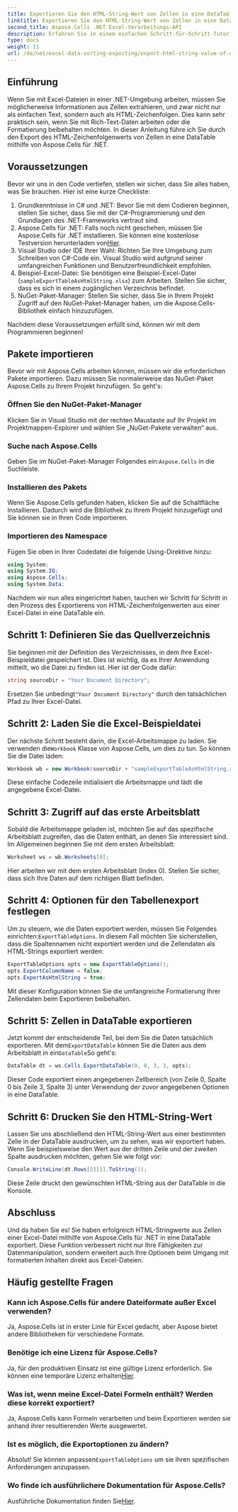 ```yaml
---
title: Exportieren Sie den HTML-String-Wert von Zellen in eine DataTable in Excel
linktitle: Exportieren Sie den HTML-String-Wert von Zellen in eine DataTable in Excel
second_title: Aspose.Cells .NET Excel-Verarbeitungs-API
description: Erfahren Sie in einem einfachen Schritt-für-Schritt-Tutorial, wie Sie mit Aspose.Cells für .NET HTML-Zeichenfolgenwerte aus Excel-Zellen in eine DataTable exportieren.
type: docs
weight: 11
url: /de/net/excel-data-sorting-exporting/export-html-string-value-of-cells-to-datatable-in-excel/
---
```

## Einführung

Wenn Sie mit Excel-Dateien in einer .NET-Umgebung arbeiten, müssen Sie möglicherweise Informationen aus Zellen extrahieren, und zwar nicht nur als einfachen Text, sondern auch als HTML-Zeichenfolgen. Dies kann sehr praktisch sein, wenn Sie mit Rich-Text-Daten arbeiten oder die Formatierung beibehalten möchten. In dieser Anleitung führe ich Sie durch den Export des HTML-Zeichenfolgenwerts von Zellen in eine DataTable mithilfe von Aspose.Cells für .NET. 

## Voraussetzungen

Bevor wir uns in den Code vertiefen, stellen wir sicher, dass Sie alles haben, was Sie brauchen. Hier ist eine kurze Checkliste:

1. Grundkenntnisse in C# und .NET: Bevor Sie mit dem Codieren beginnen, stellen Sie sicher, dass Sie mit der C#-Programmierung und den Grundlagen des .NET-Frameworks vertraut sind.
2.  Aspose.Cells für .NET: Falls noch nicht geschehen, müssen Sie Aspose.Cells für .NET installieren. Sie können eine kostenlose Testversion herunterladen von[Hier](https://releases.aspose.com/).
3. Visual Studio oder IDE Ihrer Wahl: Richten Sie Ihre Umgebung zum Schreiben von C#-Code ein. Visual Studio wird aufgrund seiner umfangreichen Funktionen und Benutzerfreundlichkeit empfohlen.
4. Beispiel-Excel-Datei: Sie benötigen eine Beispiel-Excel-Datei (`sampleExportTableAsHtmlString.xlsx`) zum Arbeiten. Stellen Sie sicher, dass es sich in einem zugänglichen Verzeichnis befindet.
5. NuGet-Paket-Manager: Stellen Sie sicher, dass Sie in Ihrem Projekt Zugriff auf den NuGet-Paket-Manager haben, um die Aspose.Cells-Bibliothek einfach hinzuzufügen.

Nachdem diese Voraussetzungen erfüllt sind, können wir mit dem Programmieren beginnen!

## Pakete importieren

Bevor wir mit Aspose.Cells arbeiten können, müssen wir die erforderlichen Pakete importieren. Dazu müssen Sie normalerweise das NuGet-Paket Aspose.Cells zu Ihrem Projekt hinzufügen. So geht's:

### Öffnen Sie den NuGet-Paket-Manager

Klicken Sie in Visual Studio mit der rechten Maustaste auf Ihr Projekt im Projektmappen-Explorer und wählen Sie „NuGet-Pakete verwalten“ aus.

### Suche nach Aspose.Cells

 Geben Sie im NuGet-Paket-Manager Folgendes ein:`Aspose.Cells` in die Suchleiste.

### Installieren des Pakets

Wenn Sie Aspose.Cells gefunden haben, klicken Sie auf die Schaltfläche Installieren. Dadurch wird die Bibliothek zu Ihrem Projekt hinzugefügt und Sie können sie in Ihren Code importieren.

### Importieren des Namespace

Fügen Sie oben in Ihrer Codedatei die folgende Using-Direktive hinzu:

```csharp
using System;
using System.IO;
using Aspose.Cells;
using System.Data;
```

Nachdem wir nun alles eingerichtet haben, tauchen wir Schritt für Schritt in den Prozess des Exportierens von HTML-Zeichenfolgenwerten aus einer Excel-Datei in eine DataTable ein. 

## Schritt 1: Definieren Sie das Quellverzeichnis

Sie beginnen mit der Definition des Verzeichnisses, in dem Ihre Excel-Beispieldatei gespeichert ist. Dies ist wichtig, da es Ihrer Anwendung mitteilt, wo die Datei zu finden ist. Hier ist der Code dafür:

```csharp
string sourceDir = "Your Document Directory";
```

 Ersetzen Sie unbedingt`"Your Document Directory"` durch den tatsächlichen Pfad zu Ihrer Excel-Datei.

## Schritt 2: Laden Sie die Excel-Beispieldatei

 Der nächste Schritt besteht darin, die Excel-Arbeitsmappe zu laden. Sie verwenden die`Workbook` Klasse von Aspose.Cells, um dies zu tun. So können Sie die Datei laden:

```csharp
Workbook wb = new Workbook(sourceDir + "sampleExportTableAsHtmlString.xlsx");
```

Diese einfache Codezeile initialisiert die Arbeitsmappe und lädt die angegebene Excel-Datei.

## Schritt 3: Zugriff auf das erste Arbeitsblatt

Sobald die Arbeitsmappe geladen ist, möchten Sie auf das spezifische Arbeitsblatt zugreifen, das die Daten enthält, an denen Sie interessiert sind. Im Allgemeinen beginnen Sie mit dem ersten Arbeitsblatt:

```csharp
Worksheet ws = wb.Worksheets[0];
```

Hier arbeiten wir mit dem ersten Arbeitsblatt (Index 0). Stellen Sie sicher, dass sich Ihre Daten auf dem richtigen Blatt befinden.

## Schritt 4: Optionen für den Tabellenexport festlegen

Um zu steuern, wie die Daten exportiert werden, müssen Sie Folgendes einrichten:`ExportTableOptions`. In diesem Fall möchten Sie sicherstellen, dass die Spaltennamen nicht exportiert werden und die Zellendaten als HTML-Strings exportiert werden:

```csharp
ExportTableOptions opts = new ExportTableOptions();
opts.ExportColumnName = false;
opts.ExportAsHtmlString = true;
```

Mit dieser Konfiguration können Sie die umfangreiche Formatierung Ihrer Zellendaten beim Exportieren beibehalten.

## Schritt 5: Zellen in DataTable exportieren

 Jetzt kommt der entscheidende Teil, bei dem Sie die Daten tatsächlich exportieren. Mit dem`ExportDataTable` können Sie die Daten aus dem Arbeitsblatt in ein`DataTable`So geht's:

```csharp
DataTable dt = ws.Cells.ExportDataTable(0, 0, 3, 3, opts);
```

Dieser Code exportiert einen angegebenen Zellbereich (von Zeile 0, Spalte 0 bis Zeile 3, Spalte 3) unter Verwendung der zuvor angegebenen Optionen in eine DataTable.

## Schritt 6: Drucken Sie den HTML-String-Wert

Lassen Sie uns abschließend den HTML-String-Wert aus einer bestimmten Zelle in der DataTable ausdrucken, um zu sehen, was wir exportiert haben. Wenn Sie beispielsweise den Wert aus der dritten Zeile und der zweiten Spalte ausdrucken möchten, gehen Sie wie folgt vor:

```csharp
Console.WriteLine(dt.Rows[2][1].ToString());
```

Diese Zeile druckt den gewünschten HTML-String aus der DataTable in die Konsole. 

## Abschluss 

Und da haben Sie es! Sie haben erfolgreich HTML-Stringwerte aus Zellen einer Excel-Datei mithilfe von Aspose.Cells für .NET in eine DataTable exportiert. Diese Funktion verbessert nicht nur Ihre Fähigkeiten zur Datenmanipulation, sondern erweitert auch Ihre Optionen beim Umgang mit formatierten Inhalten direkt aus Excel-Dateien. 

## Häufig gestellte Fragen

### Kann ich Aspose.Cells für andere Dateiformate außer Excel verwenden?  
Ja, Aspose.Cells ist in erster Linie für Excel gedacht, aber Aspose bietet andere Bibliotheken für verschiedene Formate.

### Benötige ich eine Lizenz für Aspose.Cells?  
 Ja, für den produktiven Einsatz ist eine gültige Lizenz erforderlich. Sie können eine temporäre Lizenz erhalten[Hier](https://purchase.aspose.com/temporary-license/).

### Was ist, wenn meine Excel-Datei Formeln enthält? Werden diese korrekt exportiert?  
Ja, Aspose.Cells kann Formeln verarbeiten und beim Exportieren werden sie anhand ihrer resultierenden Werte ausgewertet.

### Ist es möglich, die Exportoptionen zu ändern?  
 Absolut! Sie können anpassen`ExportTableOptions` um sie Ihren spezifischen Anforderungen anzupassen.

### Wo finde ich ausführlichere Dokumentation für Aspose.Cells?  
 Ausführliche Dokumentation finden Sie[Hier](https://reference.aspose.com/cells/net/).